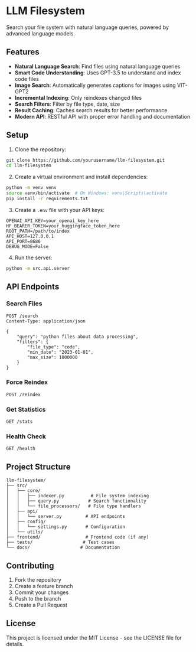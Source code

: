 # LLM Filesystem

Search your file system with natural language queries, powered by advanced language models.

## Features

- **Natural Language Search**: Find files using natural language queries
- **Smart Code Understanding**: Uses GPT-3.5 to understand and index code files
- **Image Search**: Automatically generates captions for images using VIT-GPT2
- **Incremental Indexing**: Only reindexes changed files
- **Search Filters**: Filter by file type, date, size
- **Result Caching**: Caches search results for better performance
- **Modern API**: RESTful API with proper error handling and documentation

## Setup

1. Clone the repository:
```bash
git clone https://github.com/yourusername/llm-filesystem.git
cd llm-filesystem
```

2. Create a virtual environment and install dependencies:
```bash
python -m venv venv
source venv/bin/activate  # On Windows: venv\Scripts\activate
pip install -r requirements.txt
```

3. Create a `.env` file with your API keys:
```env
OPENAI_API_KEY=your_openai_key_here
HF_BEARER_TOKEN=your_huggingface_token_here
ROOT_PATH=/path/to/index
API_HOST=127.0.0.1
API_PORT=8686
DEBUG_MODE=False
```

4. Run the server:
```bash
python -m src.api.server
```

## API Endpoints

### Search Files
```http
POST /search
Content-Type: application/json

{
    "query": "python files about data processing",
    "filters": {
        "file_type": "code",
        "min_date": "2023-01-01",
        "max_size": 1000000
    }
}
```

### Force Reindex
```http
POST /reindex
```

### Get Statistics
```http
GET /stats
```

### Health Check
```http
GET /health
```

## Project Structure

```
llm-filesystem/
├── src/
│   ├── core/
│   │   ├── indexer.py          # File system indexing
│   │   ├── query.py           # Search functionality
│   │   └── file_processors/   # File type handlers
│   ├── api/
│   │   └── server.py         # API endpoints
│   ├── config/
│   │   └── settings.py       # Configuration
│   └── utils/
├── frontend/                 # Frontend code (if any)
├── tests/                   # Test cases
└── docs/                   # Documentation
```

## Contributing

1. Fork the repository
2. Create a feature branch
3. Commit your changes
4. Push to the branch
5. Create a Pull Request

## License

This project is licensed under the MIT License - see the LICENSE file for details.
